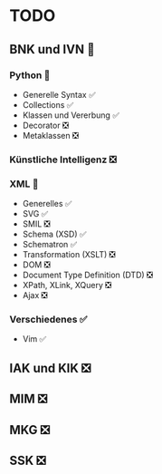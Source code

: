 # TODO

## BNK und IVN :large_orange_diamond:

### Python :large_orange_diamond:

* Generelle Syntax :white_check_mark:
* Collections :white_check_mark:
* Klassen und Vererbung :white_check_mark:
* Decorator :negative_squared_cross_mark:
* Metaklassen :negative_squared_cross_mark:

### Künstliche Intelligenz :negative_squared_cross_mark:

### XML :large_orange_diamond:

* Generelles :white_check_mark:
* SVG :white_check_mark:
* SMIL :negative_squared_cross_mark:
* Schema (XSD) :white_check_mark:
* Schematron :white_check_mark:
* Transformation (XSLT) :negative_squared_cross_mark:
* DOM :negative_squared_cross_mark:
* Document Type Definition (DTD) :negative_squared_cross_mark:
* XPath, XLink, XQuery :negative_squared_cross_mark:
* Ajax :negative_squared_cross_mark:

### Verschiedenes :white_check_mark:

* Vim :white_check_mark:

## IAK und KIK :negative_squared_cross_mark:

## MIM :negative_squared_cross_mark:

## MKG :negative_squared_cross_mark:

## SSK :negative_squared_cross_mark:
